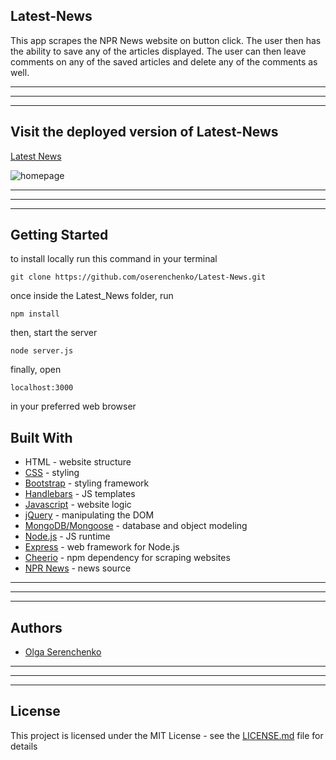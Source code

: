 ## Latest-News
This app scrapes the NPR News website on button click. The user then has the ability to save any of the articles displayed. The user can then leave comments on any of the saved articles and delete any of the comments as well. 

______________
______________
______________
## Visit the deployed version of Latest-News
[Latest News](https://quiet-brushlands-27926.herokuapp.com/)

![homepage]()

______________
______________
______________

## Getting Started
to install locally run this command in your terminal
```
git clone https://github.com/oserenchenko/Latest-News.git
```
once inside the Latest_News folder, run
```
npm install
```
then, start the server 
```
node server.js
```
finally, open 
```
localhost:3000
```
in your preferred web browser

## Built With

* HTML - website structure
* [CSS](https://css-tricks.com/) - styling
* [Bootstrap](https://getbootstrap.com/) - styling framework
* [Handlebars](https://handlebarsjs.com/) - JS templates
* [Javascript](https://www.javascript.com/) - website logic
* [jQuery](https://jquery.com/) - manipulating the DOM
* [MongoDB/Mongoose](https://mongoosejs.com/) - database and object modeling
* [Node.js](https://nodejs.org/en/) - JS runtime
* [Express](https://expressjs.com/) - web framework for Node.js
* [Cheerio](https://github.com/cheeriojs/cheerio) - npm dependency for scraping websites
* [NPR News](https://www.npr.org/sections/news/) - news source

______________
______________
______________
## Authors
* [Olga Serenchenko](https://github.com/oserenchenko)

______________
______________
______________
## License
This project is licensed under the MIT License - see the [LICENSE.md](LICENSE.md) file for details
